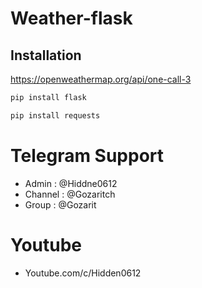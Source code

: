 # Weather-flask

## Installation
https://openweathermap.org/api/one-call-3
```sh
pip install flask
```
```sh
pip install requests
```

# Telegram Support 
* Admin : @Hiddne0612
* Channel : @Gozaritch
* Group : @Gozarit

# Youtube
* Youtube.com/c/Hidden0612
